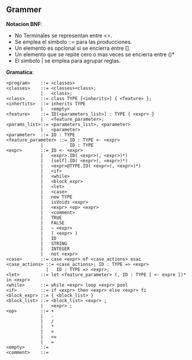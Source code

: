 ## Grammer

**Notacion BNF**:

- No Terminales se representan entre <>.
- Se emplea el simbolo ::= para las producciones.
- Un elemento es opcional si se encierra entre [].
- Un elemento que se repite cero o mas veces se encierra entre ()*
- El simbolo | se emplea para agrupar reglas.

**Gramatica**:

```Coo
<program> 	 ::= <classes>
<classes> 	 ::= <classes><class>; 
			 |   <class>;
<class> 	 ::= class TYPE [<inherits>] { <feature> };
<inhertits>  ::= inherits TYPE
			 |   <empty>
<feature> 	 ::= ID[<parameters_list>] : TYPE { <expr> }
			 |   <feature_parameter>;
<params_list>::= <parameters_list>, <parameter>
			 | 	 <parameter>
<parameter>	 ::= ID : TYPE
<feature_parameter> ::= ID : TYPE <- <expr>
			 | 			ID : TYPE
<expr> 		 ::= ID <- <expr>
             |   <expr>.ID( <expr>(, <expr>)*)
             |   [self].ID( <expr>(, <expr>)*)
             |   <expr>@TYPE.ID( <expr>(, <expr>)*)
             |   <if>
             |   <while>
             |   <block_expr>
             |   <let>
             |   <case>
             |   new TYPE
             |   isVoids <expr>
             |   <expr> <op> <expr>
             |   <comment>
             |   TRUE
             |   FALSE
             |   ~ <expr>
             |	 ( <expr> )
             |   ID
             |   STRING
             |	 INTEGER
             |   not <expr>
<case> 		 ::= case <expr> of <case_actions> esac
<case_actions> ::= <case_actions>; ID : TYPE => <expr> 
			   |   ID : TYPE => <expr>;
<let> 		 ::= let <feature_parameter> (, ID : TYPE [ <- expre ])* in <expr>
<while>		 ::= while <expr> loop <expr> pool
<if>		 ::= if <expr> then <expr> else <expr> fi
<block_expr> ::= { <block_list> }
<block_list> ::= <block_list> <expr> ;
             |   <expr> ;
<op> 		 ::= +
             | 	 -
             |   /
             |   *
             |   <
             |   <=
             |   =
<empty>      ::=
<comment>	 ::=
```

